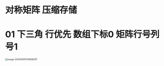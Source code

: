 # 对称矩阵 压缩存储



# 01 下三角 行优先 数组下标0 矩阵行号列号1

<img src="https://cvp.oss-cn-shanghai.aliyuncs.com/picgo/202404051348668.png" alt="image-20240405134806307" style="zoom:50%;" />